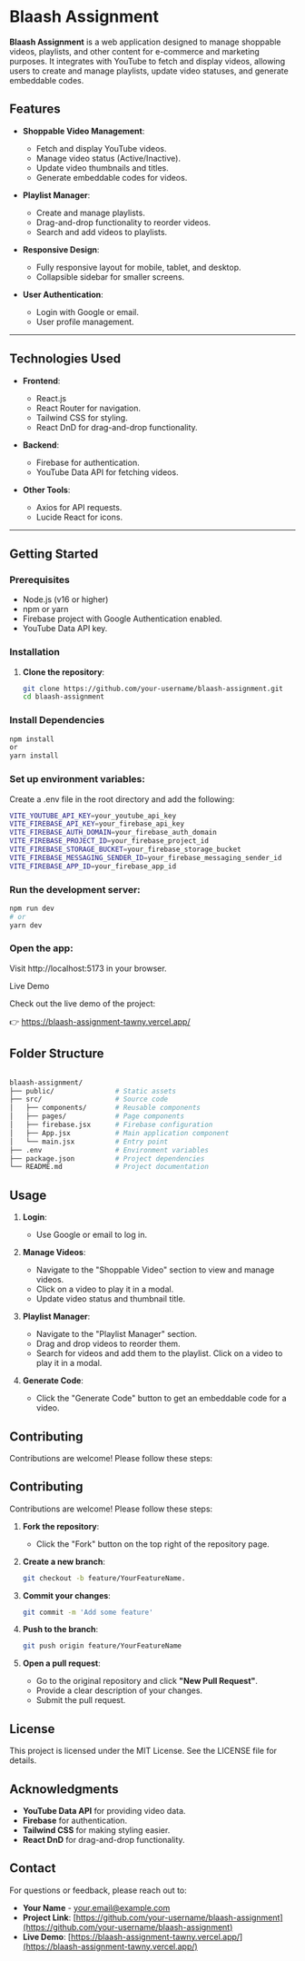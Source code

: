 # Blaash Assignment

**Blaash Assignment** is a web application designed to manage shoppable videos, playlists, and other content for e-commerce and marketing purposes. It integrates with YouTube to fetch and display videos, allowing users to create and manage playlists, update video statuses, and generate embeddable codes.

## Features

- **Shoppable Video Management**:
  - Fetch and display YouTube videos.
  - Manage video status (Active/Inactive).
  - Update video thumbnails and titles.
  - Generate embeddable codes for videos.

- **Playlist Manager**:
  - Create and manage playlists.
  - Drag-and-drop functionality to reorder videos.
  - Search and add videos to playlists.

- **Responsive Design**:
  - Fully responsive layout for mobile, tablet, and desktop.
  - Collapsible sidebar for smaller screens.

- **User Authentication**:
  - Login with Google or email.
  - User profile management.

---

## Technologies Used

- **Frontend**:
  - React.js
  - React Router for navigation.
  - Tailwind CSS for styling.
  - React DnD for drag-and-drop functionality.

- **Backend**:
  - Firebase for authentication.
  - YouTube Data API for fetching videos.

- **Other Tools**:
  - Axios for API requests.
  - Lucide React for icons.

---

## Getting Started

### Prerequisites

- Node.js (v16 or higher)
- npm or yarn
- Firebase project with Google Authentication enabled.
- YouTube Data API key.

### Installation

1. **Clone the repository**:
   ```bash
   git clone https://github.com/your-username/blaash-assignment.git
   cd blaash-assignment

### Install Dependencies

```bash
npm install
or
yarn install
```

### Set up environment variables:

Create a .env file in the root directory and add the following:
```bash
VITE_YOUTUBE_API_KEY=your_youtube_api_key
VITE_FIREBASE_API_KEY=your_firebase_api_key
VITE_FIREBASE_AUTH_DOMAIN=your_firebase_auth_domain
VITE_FIREBASE_PROJECT_ID=your_firebase_project_id
VITE_FIREBASE_STORAGE_BUCKET=your_firebase_storage_bucket
VITE_FIREBASE_MESSAGING_SENDER_ID=your_firebase_messaging_sender_id
VITE_FIREBASE_APP_ID=your_firebase_app_id
```

### Run the development server:
```bash
npm run dev
# or
yarn dev
```

### Open the app:
Visit http://localhost:5173 in your browser.

Live Demo

Check out the live demo of the project:

👉 https://blaash-assignment-tawny.vercel.app/

## Folder Structure
``` bash

blaash-assignment/
├── public/               # Static assets
├── src/                  # Source code
│   ├── components/       # Reusable components
│   ├── pages/            # Page components
│   ├── firebase.jsx      # Firebase configuration
│   ├── App.jsx           # Main application component
│   └── main.jsx          # Entry point
├── .env                  # Environment variables
├── package.json          # Project dependencies
└── README.md             # Project documentation

```
## Usage

1. **Login**:
   - Use Google or email to log in.

2. **Manage Videos**:
   - Navigate to the "Shoppable Video" section to view and manage videos.
   - Click on a video to play it in a modal.
   - Update video status and thumbnail title.

3. **Playlist Manager**:
   - Navigate to the "Playlist Manager" section.
   - Drag and drop videos to reorder them.
   - Search for videos and add them to the playlist.
Click on a video to play it in a modal.

4. **Generate Code**:
   - Click the "Generate Code" button to get an embeddable code for a video.


## Contributing

Contributions are welcome! Please follow these steps:

## Contributing

Contributions are welcome! Please follow these steps:

1. **Fork the repository**:
   - Click the "Fork" button on the top right of the repository page.

2. **Create a new branch**:
   ```bash
   git checkout -b feature/YourFeatureName.

1. **Commit your changes**:
   ```bash
   git commit -m 'Add some feature'

2. **Push to the branch**:
   ```bash
   git push origin feature/YourFeatureName

3. **Open a pull request**:
   - Go to the original repository and click **"New Pull Request"**.
   - Provide a clear description of your changes.
   - Submit the pull request.

## License
This project is licensed under the MIT License. See the LICENSE file for details.

## Acknowledgments

- **YouTube Data API** for providing video data.
- **Firebase** for authentication.
- **Tailwind CSS** for making styling easier.
- **React DnD** for drag-and-drop functionality.

## Contact

For questions or feedback, please reach out to:

- **Your Name** - [your.email@example.com](mailto:your.email@example.com)
- **Project Link**: [https://github.com/your-username/blaash-assignment](https://github.com/your-username/blaash-assignment)
- **Live Demo**: [https://blaash-assignment-tawny.vercel.app/](https://blaash-assignment-tawny.vercel.app/)


